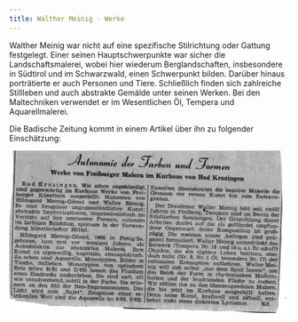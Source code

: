 ```yaml
---
title: Walther Meinig - Werke
---
```


Walther Meinig war nicht auf eine spezifische Stilrichtung oder Gattung festgelegt. Einer seinen Hauptschwerpunkte war sicher die Landschaftsmalerei, wobei hier wiederum Berglandschaften, insbesondere in Südtirol und im Schwarzwald, einen Schwerpunkt bilden. 
Darüber hinaus porträtierte er auch Personen und Tiere. Schließlich finden sich zahlreiche Stillleben und auch abstrakte Gemälde unter seinen Werken.
Bei den Maltechniken verwendet er im Wesentlichen Öl, Tempera und Aquarellmalerei.

Die Badische Zeitung kommt in einem Artikel über ihn zu folgender Einschätzung:

![Artikel aus der Badischen Zeitung](assets/images/badische-zeitung-klein.png)